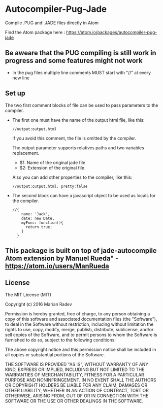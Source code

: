 # Autocompiler-Pug-Jade

Compile .PUG and .JADE files directly in Atom

Find the Atom package here : https://atom.io/packages/autocompiler-pug-jade

## Be aweare that the PUG compiling is still work in progress and some features might not work

* In the pug files multiple line comments MUST start with "//" at every new line

## Set up
The two first comment blocks of file can be used to pass parameters to the compiler.

* The first one must have the name of the output html file, like this:

  ```.jade / .pug
  //output:output.html
  ```
  If you avoid this comment, the file is omitted by the compiler.

  The output parameter supports relatives paths and two variables replacement.
  * $1: Name of the original jade file
  * $2: Extension of the original file.

  Also you can add other properties to the compiler, like this:
  ```.jade / .pug
  //output:output.html, pretty:false
  ```

* The second block can have a javascript object to be used as locals for the compiler.

  ```jade
  //{
      name: 'Jack',
      date: new Date,
      myFunc: function(){
        return true;
      }
    }
  ```

## This package is built on top of jade-autocompile Atom extension by Manuel Rueda" - https://atom.io/users/ManRueda

## License
  The MIT License (MIT)

  Copyright (c) 2016 Marian Radev

  Permission is hereby granted, free of charge, to any person obtaining a copy
  of this software and associated documentation files (the "Software"), to deal
  in the Software without restriction, including without limitation the rights
  to use, copy, modify, merge, publish, distribute, sublicense, and/or sell
  copies of the Software, and to permit persons to whom the Software is
  furnished to do so, subject to the following conditions:

  The above copyright notice and this permission notice shall be included in all
  copies or substantial portions of the Software.

  THE SOFTWARE IS PROVIDED "AS IS", WITHOUT WARRANTY OF ANY KIND, EXPRESS OR
  IMPLIED, INCLUDING BUT NOT LIMITED TO THE WARRANTIES OF MERCHANTABILITY,
  FITNESS FOR A PARTICULAR PURPOSE AND NONINFRINGEMENT. IN NO EVENT SHALL THE
  AUTHORS OR COPYRIGHT HOLDERS BE LIABLE FOR ANY CLAIM, DAMAGES OR OTHER
  LIABILITY, WHETHER IN AN ACTION OF CONTRACT, TORT OR OTHERWISE, ARISING FROM,
  OUT OF OR IN CONNECTION WITH THE SOFTWARE OR THE USE OR OTHER DEALINGS IN THE
  SOFTWARE.
